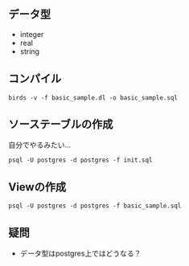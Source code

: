 ## データ型

- integer
- real
- string

## コンパイル

```
birds -v -f basic_sample.dl -o basic_sample.sql
```

## ソーステーブルの作成

自分でやるみたい...

```
psql -U postgres -d postgres -f init.sql
```

## Viewの作成

```
psql -U postgres -d postgres -f basic_sample.sql
```

## 疑問

- データ型はpostgres上ではどうなる？
